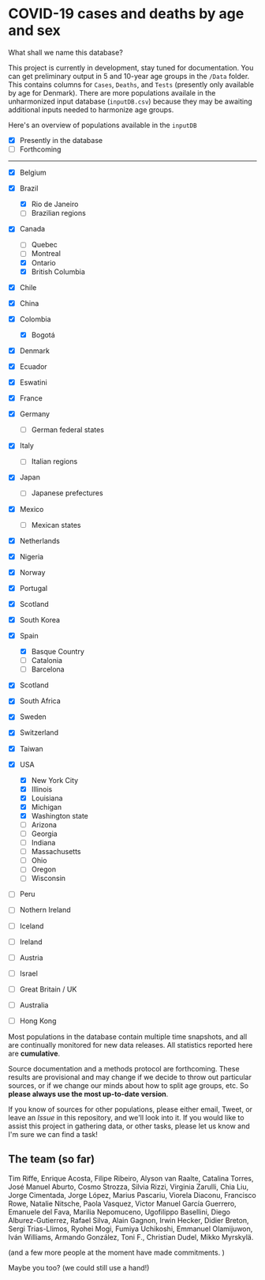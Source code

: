 # COVID-19 cases and deaths by age and sex

What shall we name this database?

This project is currently in development, stay tuned for documentation. You can get preliminary output in 5 and 10-year age groups in the `/Data` folder. This contains columns for `Cases`, `Deaths`, and `Tests` (presently only available by age for Denmark). There are more populations availale in the unharmonized input database (`inputDB.csv`) because they may be awaiting additional inputs needed to harmonize age groups.

Here's an overview of populations available in the `inputDB` 
- [x] Presently in the database
- [ ] Forthcoming
-------------------------------

- [x] Belgium 
- [x] Brazil    
  - [x] Rio de Janeiro
  - [ ] Brazilian regions
- [x] Canada  
  - [ ] Quebec
  - [ ] Montreal
  - [x] Ontario
  - [x] British Columbia
- [x] Chile
- [x] China       
- [x] Colombia   
  - [x] Bogotá
- [x] Denmark    
- [x] Ecuador     
- [x] Eswatini    
- [x] France     
- [x] Germany   
  - [ ] German federal states
- [x] Italy     
  - [ ] Italian regions
- [x] Japan
  - [ ] Japanese prefectures
- [x] Mexico     
  - [ ] Mexican states
- [x] Netherlands 
- [x] Nigeria
- [x] Norway
- [x] Portugal   
- [x] Scotland   
- [x] South Korea  
- [x] Spain  
  - [x] Basque Country
  - [ ] Catalonia
  - [ ] Barcelona
- [x] Scotland
- [x] South Africa
- [x] Sweden     
- [x] Switzerland
- [x] Taiwan
- [x] USA 
  - [x] New York City
  - [x] Illinois
  - [x] Louisiana
  - [x] Michigan
  - [x] Washington state
  - [ ] Arizona
  - [ ] Georgia
  - [ ] Indiana
  - [ ] Massachusetts
  - [ ] Ohio
  - [ ] Oregon
  - [ ] Wisconsin
- [ ] Peru
- [ ] Nothern Ireland
- [ ] Iceland
- [ ] Ireland
- [ ] Austria
- [ ] Israel
- [ ] Great Britain / UK
- [ ] Australia
- [ ] Hong Kong


Most populations in the database contain multiple time snapshots, and all are continually monitored for new data releases.  All statistics reported here are **cumulative**. 

Source documentation and a methods protocol are forthcoming. These results are provisional and may change if we decide to throw out particular sources, or if we change our minds about how to split age groups, etc. So **please always use the most up-to-date version**.

If you know of sources for other populations, please either email, Tweet, or leave an *Issue* in this repository, and we'll look into it. If you would like to assist this project in gathering data, or other tasks, please let us know and I'm sure we can find a task!

## The team (so far)
Tim Riffe, Enrique Acosta, Filipe Ribeiro, Alyson van Raalte, Catalina Torres, José Manuel Aburto, Cosmo Strozza, Silvia Rizzi, Virginia Zarulli, Chia Liu, Jorge Cimentada, Jorge López, Marius Pascariu, Viorela Diaconu, Francisco Rowe, Natalie Nitsche, Paola Vasquez, Victor Manuel García Guerrero, Emanuele del Fava, Marilia Nepomuceno, Ugofilippo Basellini, Diego Alburez-Gutierrez, Rafael Silva, Alain Gagnon, Irwin Hecker, Didier Breton, Sergi Trias-Llimos, Ryohei Mogi, Fumiya Uchikoshi, Emmanuel Olamijuwon, Iván Williams, Armando González, Toni F., Christian Dudel, Mikko Myrskylä.

(and a few more people at the moment have made commitments. )

Maybe you too? (we could still use a hand!)






